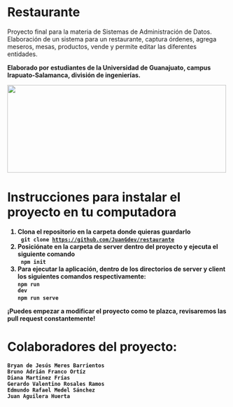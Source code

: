 # Restaurante
Proyecto final para la materia de Sistemas de Administración de Datos. Elaboración de un sistema para un restaurante, captura órdenes, agrega meseros, mesas, productos, vende y permite editar las diferentes entidades.

<b>Elaborado por estudiantes de la Universidad de Guanajuato, campus Irapuato-Salamanca, división de ingenierías.<b>

<img src="https://mxcity.mx/wp-content/uploads/2016/10/comida-mexicana.gif" width="500" height="200">
  
# Instrucciones para instalar el proyecto en tu computadora
  1. Clona el repositorio en la carpeta donde quieras guardarlo <br>
  <code> git clone https://github.com/JuanGdev/restaurante</code> <br>
  2. Posiciónate en la carpeta de server dentro del proyecto y ejecuta el siguiente comando <br>
  <code> npm init </code>
  3. Para ejecutar la aplicación, dentro de los directorios de server y client los siguientes comandos respectivamente: <br>
  <code>npm run dev</code> <br>
  <code>npm run serve</code> <br>
  
  <b>¡Puedes empezar a modificar el proyecto como te plazca, revisaremos las pull request constantemente!<b>

# Colaboradores del proyecto:
    Bryan de Jesús Meres Barrientos
    Bruno Adrián Franco Ortíz
    Diana Martínez Frías
    Gerardo Valentino Rosales Ramos
    Edmundo Rafael Medel Sánchez
    Juan Aguilera Huerta
    
  
